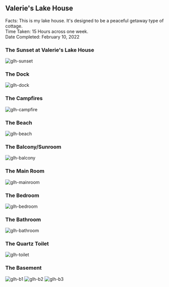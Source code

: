 ## Valerie's Lake House
Facts: This is my lake house. It's designed to be a peaceful getaway type of cottage.  
Time Taken: 15 Hours across one week.  
Date Completed: February 10, 2022  

### The Sunset at Valerie's Lake House
![glh-sunset](/MinecraftServer/assets/images/projectimages/birchwood/glh-sunset.png)

### The Dock
![glh-dock](/MinecraftServer/assets/images/projectimages/birchwood/glh-dock.png)

### The Campfires
![glh-campfire](/MinecraftServer/assets/images/projectimages/birchwood/glh-campfire.png)

### The Beach
![glh-beach](/MinecraftServer/assets/images/projectimages/birchwood/glh-beach.png)

### The Balcony/Sunroom
![glh-balcony](/MinecraftServer/assets/images/projectimages/birchwood/glh-balcony-sunroom.png)

### The Main Room
![glh-mainroom](/MinecraftServer/assets/images/projectimages/birchwood/glh-mainroom.png)

### The Bedroom
![glh-bedroom](/MinecraftServer/assets/images/projectimages/birchwood/glh-bedroom.png)

### The Bathroom
![glh-bathroom](/MinecraftServer/assets/images/projectimages/birchwood/glh-bathroom.png)

### The Quartz Toilet
![glh-toilet](/MinecraftServer/assets/images/projectimages/birchwood/glh-toilet.png)

### The Basement
![glh-b1](/MinecraftServer/assets/images/projectimages/birchwood/glh-basement.png)
![glh-b2](/MinecraftServer/assets/images/projectimages/birchwood/glh-basement2.png)
![glh-b3](/MinecraftServer/assets/images/projectimages/birchwood/glh-basement3.png)